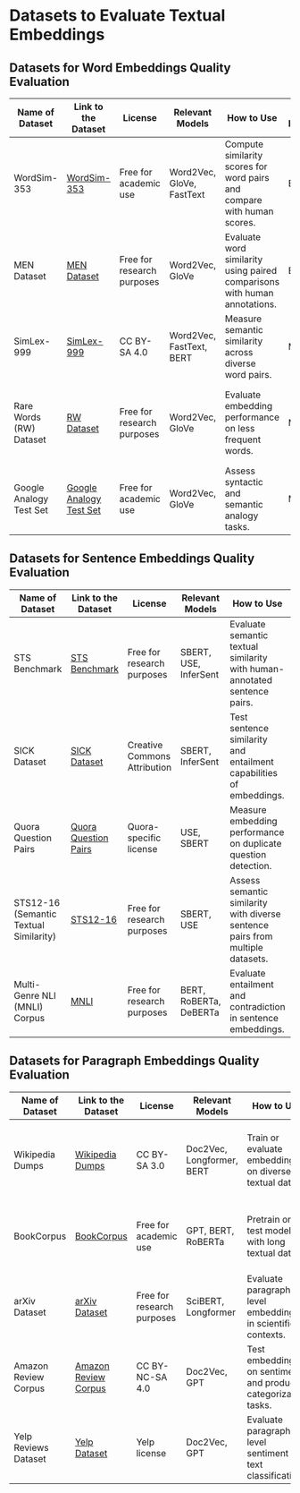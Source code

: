 # Datasets to Evaluate Textual Embeddings

## Datasets for Word Embeddings Quality Evaluation

| Name of Dataset         | Link to the Dataset                                                    | License                    | Relevant Models           | How to Use                                                                | Ease of Implementation | Importance                                                          |
| ----------------------- | ---------------------------------------------------------------------- | -------------------------- | ------------------------- | ------------------------------------------------------------------------- | ---------------------- | ------------------------------------------------------------------- |
| WordSim-353             | [WordSim-353](http://www.wordsim353.com/)                              | Free for academic use      | Word2Vec, GloVe, FastText | Compute similarity scores for word pairs and compare with human scores.   | Easy                   | High - widely used for word similarity benchmarks.                  |
| MEN Dataset             | [MEN Dataset](https://staff.fnwi.uva.nl/e.bruni/MEN/)                  | Free for research purposes | Word2Vec, GloVe           | Evaluate word similarity using paired comparisons with human annotations. | Easy                   | High - comprehensive annotations for similarity testing.            |
| SimLex-999              | [SimLex-999](https://fh295.github.io/simlex.html)                      | CC BY-SA 4.0               | Word2Vec, FastText, BERT  | Measure semantic similarity across diverse word pairs.                    | Moderate               | High - focuses on true semantic similarity rather than association. |
| Rare Words (RW) Dataset | [RW Dataset](http://www.dianamccarthy.co.uk/rw.html)                   | Free for research purposes | Word2Vec, GloVe           | Evaluate embedding performance on less frequent words.                    | Moderate               | Medium - highlights model performance on low-frequency vocabulary.  |
| Google Analogy Test Set | [Google Analogy Test Set](https://code.google.com/archive/p/word2vec/) | Free for academic use      | Word2Vec, GloVe           | Assess syntactic and semantic analogy tasks.                              | Moderate               | High - common benchmark for analogy tasks.                          |

## Datasets for Sentence Embeddings Quality Evaluation

| Name of Dataset                        | Link to the Dataset                                                                                  | License                      | Relevant Models        | How to Use                                                                     | Ease of Implementation | Importance                                                      |
| -------------------------------------- | ---------------------------------------------------------------------------------------------------- | ---------------------------- | ---------------------- | ------------------------------------------------------------------------------ | ---------------------- | --------------------------------------------------------------- |
| STS Benchmark                          | [STS Benchmark](http://ixa2.si.ehu.eus/stswiki/index.php/STSbenchmark)                               | Free for research purposes   | SBERT, USE, InferSent  | Evaluate semantic textual similarity with human-annotated sentence pairs.      | Easy                   | High - gold standard for sentence similarity evaluation.        |
| SICK Dataset                           | [SICK Dataset](https://github.com/alvations/SICK)                                                    | Creative Commons Attribution | SBERT, InferSent       | Test sentence similarity and entailment capabilities of embeddings.            | Moderate               | High - evaluates both similarity and entailment relationships.  |
| Quora Question Pairs                   | [Quora Question Pairs](https://www.quora.com/q/quoradata/First-Quora-Dataset-Release-Question-Pairs) | Quora-specific license       | USE, SBERT             | Measure embedding performance on duplicate question detection.                 | Moderate               | High - real-world relevance for question-matching tasks.        |
| STS12-16 (Semantic Textual Similarity) | [STS12-16](http://ixa2.si.ehu.eus/stswiki/)                                                          | Free for research purposes   | SBERT, USE             | Assess semantic similarity with diverse sentence pairs from multiple datasets. | Easy                   | High - benchmark for cross-year sentence similarity evaluation. |
| Multi-Genre NLI (MNLI) Corpus          | [MNLI](https://cims.nyu.edu/~sbowman/multinli/)                                                      | Free for research purposes   | BERT, RoBERTa, DeBERTa | Evaluate entailment and contradiction in sentence embeddings.                  | Moderate               | High - provides multi-domain entailment testing.                |

## Datasets for Paragraph Embeddings Quality Evaluation

| Name of Dataset      | Link to the Dataset                                                  | License                    | Relevant Models           | How to Use                                                     | Ease of Implementation | Importance                                                              |
| -------------------- | -------------------------------------------------------------------- | -------------------------- | ------------------------- | -------------------------------------------------------------- | ---------------------- | ----------------------------------------------------------------------- |
| Wikipedia Dumps      | [Wikipedia Dumps](https://dumps.wikimedia.org/)                      | CC BY-SA 3.0               | Doc2Vec, Longformer, BERT | Train or evaluate embeddings on diverse textual data.          | Moderate               | High - diverse and large-scale dataset for robust training and testing. |
| BookCorpus           | [BookCorpus](https://yknzhu.wixsite.com/mbweb)                       | Free for academic use      | GPT, BERT, RoBERTa        | Pretrain or test models with long textual data.                | Moderate               | High - large corpus for pretraining language models.                    |
| arXiv Dataset        | [arXiv Dataset](https://www.kaggle.com/Cornell-University/arxiv)     | Free for research purposes | SciBERT, Longformer       | Evaluate paragraph-level embeddings in scientific contexts.    | Moderate               | High - domain-specific for scientific text analysis.                    |
| Amazon Review Corpus | [Amazon Review Corpus](https://nijianmo.github.io/amazon/index.html) | CC BY-NC-SA 4.0            | Doc2Vec, GPT              | Test embeddings on sentiment and product categorization tasks. | Moderate               | Medium - real-world dataset for sentiment analysis.                     |
| Yelp Reviews Dataset | [Yelp Dataset](https://www.yelp.com/dataset)                         | Yelp license               | Doc2Vec, GPT              | Evaluate paragraph-level sentiment and text classification.    | Easy                   | Medium - real-world application for review analysis.                    |
